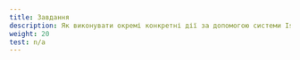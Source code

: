 ```yaml
---
title: Завдання
description: Як виконувати окремі конкретні дії за допомогою системи Istio.
weight: 20
test: n/a
---
```

